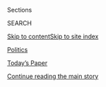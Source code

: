 <div id="app">

<div>

<div class="NYTAppHideMasthead css-zz1s19 e1suatyy0">

<div class="section css-ui9rw0 e1suatyy2">

<div class="css-11hrj97 er09x8g0">

<div class="css-6n7j50">

</div>

<span class="css-1dv1kvn">Sections</span>

<div class="css-10488qs">

<span class="css-1dv1kvn">SEARCH</span>

</div>

[Skip to content](#site-content)[Skip to site
index](#site-index)

</div>

<div id="masthead-section-label" class="css-1fnb9ct eaxe0e00">

[Politics](https://www.nytimes.com/section/politics)

</div>

<div class="css-10698na e1huz5gh0">

</div>

</div>

<div id="masthead-bar-one" class="section hasLinks css-15hmgas e1csuq9d3">

<div class="css-uqyvli e1csuq9d0">

</div>

<div class="css-1uqjmks e1csuq9d1">

</div>

<div class="css-9e9ivx">

[](https://myaccount.nytimes.com/auth/login?response_type=cookie&client_id=vi)

</div>

<div class="css-1bvtpon e1csuq9d2">

[Today’s Paper](https://www.nytimes.com/section/todayspaper)

</div>

</div>

</div>

</div>

<div data-aria-hidden="false">

<div id="site-content" data-role="main">

<div id="top-wrapper" class="css-15p45cc eaca97t0" type="top">

<div id="top-slug" class="css-19x0jxb eaca97t1" hidden="">

Advertisement

</div>

[Continue reading the main
story](#after-top)

<div class="ad top-wrapper" style="text-align:center;height:100%;display:block;min-height:90px">

<div id="top" class="place-ad" data-position="top" data-size-key="top">

</div>

</div>

<div id="after-top">

</div>

</div>

<div id="collection-democratic-debates" class="section css-15h4p1b e9abtgs0">

<div class="css-1j21atc e1svk9qx1">

<div class="css-fmiefx e1svk9qx2">

<div class="css-1hk7r2m eu54l5x0">

<div id="sponsor-wrapper" class="css-7a1pgi eaca97t0" type="sponsor" hidden="">

<div id="sponsor-slug" class="css-1l4mleb eaca97t1" hidden="">

Supported by

</div>

[Continue reading the main
story](#after-sponsor)

<div id="sponsor" class="ad sponsor-wrapper" style="text-align:left;height:100%;display:block">

</div>

<div id="after-sponsor">

</div>

</div>

</div>

### <span class="css-5xm8y ezz4tcd1">[U.S.](/section/us)</span>

</div>

<div class="css-nfcc9b e1svk9qx3">

<div class="css-zpl4ow e1svk9qx7">

![avatar](https://static01.nyt.com/images/2019/06/26/us/politics/26whattowatch/merlin_157011966_c21ee83b-96f6-4059-8b2f-ebda902be819-thumbLarge.jpg)

</div>

<div class="css-vl9dhg e1svk9qx5">

<div class="css-1nrhkj6 e1svk9qx6">

# Democratic Debates

<div class="follow-button-placeholder" data-collection-id="">

</div>

<div class="css-d8bdto" data-role="toolbar" data-aria-label="Social Media Share buttons, Save button, and Comments Panel with current comment count" data-testid="share-tools">

  - 
  - 
  - 
  - 
    
    <div class="css-6n7j50">
    
    </div>

</div>

</div>

## <span>Coverage of the Democratic primary debates as the candidates pursue the 2020 presidential nomination.</span>

</div>

</div>

## <span>Coverage of the Democratic primary debates as the candidates pursue the 2020 presidential nomination.</span>

<div id="subheader-wrapper" class="css-1kieyps eaca97t0" type="subheader">

<div id="subheader-slug" class="css-1tag3rd eaca97t1">

Advertisement

</div>

[Continue reading the main
story](#after-subheader)

<div id="subheader" class="ad subheader-wrapper" style="text-align:center;height:100%;display:block">

</div>

<div id="after-subheader">

</div>

</div>

</div>

<div class="css-1x7j1fu ekkqrpp0">

<div id="collection-highlights-container" class="section css-18l1u7x e46isfb1">

<div class="css-gfgt40 ekkqrpp1">

## Highlights

<div class="css-apvlfc">

1.  ![<span class="css-1nk1g0h e1oaj3zl2"><span class="css-1dv1kvn">Credit</span></span>](https://static01.nyt.com/images/2020/03/15/us/politics/15debate-ledeall-top/15debate-ledeall-top-videoLarge-v2.jpg)
    
    <div class="css-10wtrbd">
    
    <div class="css-1hyfx7x">
    
    [![](https://static01.nyt.com/images/2020/03/15/us/politics/15debate-ledeall-top/15debate-ledeall-top-thumbStandard.jpg)](/2020/03/15/us/politics/biden-sanders-debate-recap.html)
    
    </div>
    
    ## [Biden and Sanders Fight Over Policy and Records in Head-to-Head Debate](/2020/03/15/us/politics/biden-sanders-debate-recap.html)
    
    With the coronavirus as a backdrop, and with no audience in
    attendance, the two Democrats were at times feisty discussing their
    differences over health care. Mr. Biden also committed to choosing a
    woman as a running
    mate.
    
    <span class="css-me3p27"></span><span class="css-1dydysp e4e4i5l3"></span><span class="css-9voj2j">By
    <span class="css-1baulvz" itemprop="name">Alexander Burns</span> and
    <span class="css-1baulvz last-byline" itemprop="name">Jonathan
    Martin</span></span>
    
    </div>

2.  ![<span class="css-1nk1g0h e1oaj3zl2"><span class="css-1dv1kvn">Credit</span></span>](https://static01.nyt.com/images/2020/03/15/us/politics/15debate-takeaways1/15debate-ledeall1-videoLarge.jpg)
    
    <div class="css-10wtrbd">
    
    <div class="css-1hyfx7x">
    
    [![](https://static01.nyt.com/images/2020/03/15/us/politics/15debate-takeaways1/15debate-ledeall1-thumbStandard.jpg)](/2020/03/16/us/politics/takeaways-march-democratic-debate.html)
    
    </div>
    
    ## [Six Takeaways From the March Democratic Debate](/2020/03/16/us/politics/takeaways-march-democratic-debate.html)
    
    On a night largely overshadowed by the global pandemic, Bernie
    Sanders pressed Joe Biden on his past Senate voting record as Mr.
    Biden sought to woo the
    left.
    
    <span class="css-me3p27"></span><span class="css-1dydysp e4e4i5l3"></span><span class="css-9voj2j">By
    <span class="css-1baulvz" itemprop="name">Reid J. Epstein</span>,
    <span class="css-1baulvz" itemprop="name">Katie Glueck</span> and
    <span class="css-1baulvz last-byline" itemprop="name">Shane
    Goldmacher</span></span>
    
    </div>

<!-- end list -->

1.  ![<span class="css-1nk1g0h e1oaj3zl2"><span class="css-1dv1kvn">Credit</span>Erin
    Schaff/The New York
    Times</span>](https://static01.nyt.com/images/2020/03/15/us/politics/15dc-factcheck-pix-sub/15dc-factcheck-pix-sub-videoLarge.jpg)
    
    <div class="css-10wtrbd">
    
    ## [Fact-Checking the Biden-Sanders Democratic Debate](/2020/03/15/us/politics/democratic-debate-fact-check.html)
    
    <div class="css-1s9ra41">
    
    [![](https://static01.nyt.com/images/2020/03/15/us/politics/15dc-factcheck-pix-sub/15dc-factcheck-pix-sub-thumbLarge.jpg)](/2020/03/15/us/politics/democratic-debate-fact-check.html)
    
    </div>
    
    Our reporters are following all of the exchanges and fact-checking
    the two candidates, providing context and
    explanation.
    
    <span class="css-me3p27"></span><span class="css-1dydysp e4e4i5l3"></span><span class="css-9voj2j">By
    <span class="css-1baulvz last-byline" itemprop="name">The New York
    Times</span></span>
    
    </div>

2.  ![<span class="css-1nk1g0h e1oaj3zl2"><span class="css-1dv1kvn">Credit</span>Erin
    Schaff/The New York
    Times</span>](https://static01.nyt.com/images/2020/03/15/us/politics/15who-won/merlin_170554206_4f5e31d8-d8ac-4d5e-9f9a-a48fbf65752b-videoLarge.jpg)
    
    <div class="css-10wtrbd">
    
    ## [How Did Biden and Sanders Do in the Debate? Experts Weigh In](/2020/03/15/us/politics/who-won-democratic-debate.html)
    
    <div class="css-1s9ra41">
    
    [![](https://static01.nyt.com/images/2020/03/15/us/politics/15who-won/15who-won-thumbLarge.jpg)](/2020/03/15/us/politics/who-won-democratic-debate.html)
    
    </div>
    
    Here’s a sampling of the reactions to the first one-on-one debate
    between the two remaining major Democratic
    candidates.
    
    <span class="css-me3p27"></span><span class="css-1dydysp e4e4i5l3"></span><span class="css-9voj2j">By
    <span class="css-1baulvz last-byline" itemprop="name">Maggie
    Astor</span></span>
    
    </div>

</div>

</div>

</div>

<div id="mid1-wrapper" class="css-1mn4oms eaca97t0" type="rank">

<div id="mid1-slug" class="css-1tag3rd eaca97t1">

Advertisement

</div>

[Continue reading the main
story](#after-mid1)

<div id="mid1" class="ad mid1-wrapper" style="text-align:center;height:100%;display:block">

</div>

<div id="after-mid1">

</div>

</div>

</div>

<div class="css-185go5a e1o5byef0">

<div class="css-15cbhtu">

  - [Latest](#stream-panel)
  - <span class="css-6n7j50">Search</span>
    <div class="control">
    <div class="label-container css-1dv1kvn">
    Search
    </div>
    <div class="css-wm4t3d">
    **<span id="clear-search-input" class="css-1dv1kvn">Clear this text
    input</span>
    </div>
    </div>
    <span class="css-1iovbfw"></span>

<div id="stream-panel" class="section css-8msx5b e1jz0cab1">

<div class="css-13mho3u">

1.  
    
    <div class="css-1cp3ece">
    
    <div class="css-1l4spti">
    
    [](/2020/06/22/us/politics/trump-vs-biden-presidential-debates.html)
    
    <div class="css-79elbk">
    
    ![](https://static01.nyt.com/images/2020/06/22/us/politics/22biden-debates/merlin_170553522_c6d3f9df-2004-4ac7-986e-561024decca2-thumbWide.jpg?quality=75&auto=webp&disable=upscale)
    
    </div>
    
    ## University of Michigan Withdraws From Hosting Trump-Biden Debate
    
    The decision comes amid concerns about holding a large gathering
    during the coronavirus pandemic. The debate, scheduled for Oct. 15,
    will instead be held in Miami.
    
    <div class="css-1nqbnmb ea5icrr0">
    
    By <span class="css-1n7hynb">Reid J. Epstein <span>and</span> Matt
    Stevens</span>
    
    </div>
    
    </div>
    
    <div class="css-1lc2l26 e1xfvim33">
    
    </div>
    
    </div>

2.  
    
    <div class="css-1cp3ece">
    
    <div class="css-1l4spti">
    
    [](/2020/06/18/us/politics/trump-presidential-debates-2020.html)
    
    <div class="css-79elbk">
    
    ![](https://static01.nyt.com/images/2020/06/18/us/politics/18trump-debates/18trump-debates-thumbWide.jpg?quality=75&auto=webp&disable=upscale)
    
    </div>
    
    ## Trump Campaign Pushing for Four Debates With Biden
    
    The Trump team wants one more debate than is typically held in the
    general election, and argued that they should start earlier because
    the coronavirus may prompt an increase in early voting.
    
    <div class="css-1nqbnmb ea5icrr0">
    
    By <span class="css-1n7hynb">Maggie
    Haberman</span>
    
    </div>
    
    </div>
    
    <div class="css-1lc2l26 e1xfvim33">
    
    </div>
    
    </div>

3.  
    
    <div class="css-1cp3ece">
    
    <div class="css-1l4spti">
    
    [](/2020/05/11/us/politics/joe-biden-sarah-palin-2008.html)
    
    <div class="css-79elbk">
    
    ![](https://static01.nyt.com/images/2020/04/10/us/politics/00biden-2008-5/00biden-2008-5-thumbWide-v2.jpg?quality=75&auto=webp&disable=upscale)
    
    </div>
    
    ### <span class="css-m70j1g">The Long Run</span>
    
    ## Joe Biden’s Time in Sarah Palin’s Shadow
    
    What two strange months in 2008 taught the former vice president
    about the politics of grievance, and how that might help him pick a
    running mate of his own to take on Donald Trump.
    
    <div class="css-1nqbnmb ea5icrr0">
    
    By <span class="css-1n7hynb">Matt
    Flegenheimer</span>
    
    </div>
    
    </div>
    
    <div class="css-1lc2l26 e1xfvim33">
    
    </div>
    
    </div>

4.  
    
    <div class="css-1cp3ece">
    
    <div class="css-1l4spti">
    
    [](/2020/03/28/us/politics/coronavirus-biden-trump-sanders.html)
    
    <div class="css-79elbk">
    
    ![](https://static01.nyt.com/images/2020/03/28/us/politics/28moments/merlin_170978016_a89531b0-d79c-4666-8fba-e8938a9d2a2e-thumbWide.jpg?quality=75&auto=webp&disable=upscale)
    
    </div>
    
    ## Grappling With the Impact of Coronavirus: This Week in the 2020 Race
    
    Joe Biden tries to break through, Bernie Sanders signals he’s
    staying in and another Super Tuesday (of sorts) emerges.
    
    <div class="css-1nqbnmb ea5icrr0">
    
    By <span class="css-1n7hynb">Matt Stevens <span>and</span> Maggie
    Astor</span>
    
    </div>
    
    </div>
    
    <div class="css-1lc2l26 e1xfvim33">
    
    </div>
    
    </div>

5.  
    
    <div class="css-1cp3ece">
    
    <div class="css-1l4spti">
    
    [](/2020/03/25/us/politics/bernie-sanders-joe-biden-next-debate.html)
    
    <div class="css-79elbk">
    
    ![](https://static01.nyt.com/images/2020/03/26/us/politics/25biden/25biden-thumbWide.jpg?quality=75&auto=webp&disable=upscale)
    
    </div>
    
    ## Sanders Is Ready to Debate Again. Biden Says ‘We’ve Had Enough Debates.’
    
    “I think we should get on with this,” Joe Biden said, dismissing the
    idea that another debate is needed with his rival, Senator Bernie
    Sanders.
    
    <div class="css-1nqbnmb ea5icrr0">
    
    By <span class="css-1n7hynb">Katie Glueck <span>and</span> Thomas
    Kaplan</span>
    
    </div>
    
    </div>
    
    <div class="css-1lc2l26 e1xfvim33">
    
    </div>
    
    </div>

6.  
    
    <div class="css-1cp3ece">
    
    <div class="css-1l4spti">
    
    [](/2020/03/24/us/politics/biden-sanders-next-democratic-debate.html)
    
    <div class="css-79elbk">
    
    ![](https://static01.nyt.com/images/2020/03/24/us/politics/24sanders/24sanders-thumbWide.jpg?quality=75&auto=webp&disable=upscale)
    
    </div>
    
    ## Bernie Sanders Plans to Participate in Next Debate, Campaign Says
    
    It was the strongest sign yet that he plans to keep competing
    against Joe Biden in the Democratic presidential primary.
    
    <div class="css-1nqbnmb ea5icrr0">
    
    By <span class="css-1n7hynb">Sydney Ember <span>and</span> Reid J.
    Epstein</span>
    
    </div>
    
    </div>
    
    <div class="css-1lc2l26 e1xfvim33">
    
    </div>
    
    </div>

7.  
    
    <div class="css-1cp3ece">
    
    <div class="css-1l4spti">
    
    [](/2020/03/23/podcasts/the-daily/democratic-primary-coronavirus.html)
    
    <div class="css-79elbk">
    
    ![](https://static01.nyt.com/images/2020/03/12/reader-center/23daily/12bidenspeech-PROMO2-thumbWide.jpg?quality=75&auto=webp&disable=upscale)
    
    </div>
    
    ## The Pandemic and the Primary
    
    How the coronavirus has changed the stakes of the presidential race
    — and created a crisis
    candidate.
    
    <div class="css-1nqbnmb ea5icrr0">
    
    </div>
    
    </div>
    
    <div class="css-1lc2l26 e1xfvim33">
    
    </div>
    
    </div>

8.  
    
    <div class="css-1cp3ece">
    
    <div class="css-1l4spti">
    
    [](/2020/03/16/business/media/cnn-debate-ratings-coronavirus.html)
    
    <div class="css-79elbk">
    
    ![](https://static01.nyt.com/images/2020/03/16/business/16DEBATE-RATINGS/16DEBATE-RATINGS-thumbWide.jpg?quality=75&auto=webp&disable=upscale)
    
    </div>
    
    ## A Drop in TV Ratings for a Democratic Debate Praised for Its Substance
    
    The Biden-Sanders matchup attracted 10.8 million viewers, down from
    prior forums in Nevada and South Carolina.
    
    <div class="css-1nqbnmb ea5icrr0">
    
    By <span class="css-1n7hynb">Michael M.
    Grynbaum</span>
    
    </div>
    
    </div>
    
    <div class="css-1lc2l26 e1xfvim33">
    
    </div>
    
    </div>

9.  
    
    <div class="css-1cp3ece">
    
    <div class="css-1l4spti">
    
    [](/2020/03/16/us/elections/no-audience-cnn-democratic-debate.html)
    
    <div class="css-79elbk">
    
    ![](https://static01.nyt.com/images/2020/03/16/us/politics/16debate-audience1/16debate-audience1-thumbWide.jpg?quality=75&auto=webp&disable=upscale)
    
    </div>
    
    ## No Audience? No Problem. A TV Debate Like Few Others Gets High Marks.
    
    With no spectators in the house, the substantive Democratic debate
    on Sunday drew praise, though the in-studio broadcast was defined by
    the pandemic outside.
    
    <div class="css-1nqbnmb ea5icrr0">
    
    By <span class="css-1n7hynb">Michael M.
    Grynbaum</span>
    
    </div>
    
    </div>
    
    <div class="css-1lc2l26 e1xfvim33">
    
    </div>
    
    </div>

10. 
    
    <div class="css-1cp3ece">
    
    <div class="css-1l4spti">
    
    [](/2020/03/16/us/politics/debate-biden-sanders.html)
    
    <div class="css-79elbk">
    
    ![](https://static01.nyt.com/images/2020/03/19/us/19onpolitics-pm-thumbnail/19onpolitics-pm-thumbnail-thumbWide.jpg?quality=75&auto=webp&disable=upscale)
    
    </div>
    
    ### <span class="css-m70j1g">On Politics With Lisa Lerer</span>
    
    ## The Coronavirus Debate
    
    A crisis can provide a sharper view of how candidates approach the
    problems facing the country.
    
    <div class="css-1nqbnmb ea5icrr0">
    
    By <span class="css-1n7hynb">Lisa Lerer</span>
    
    </div>
    
    </div>
    
    <div class="css-1lc2l26 e1xfvim33">
    
    </div>
    
    </div>

<div class="css-13mho3u">

<div class="css-1t62hi8">

<div class="css-1stvaey">

Show
More

<div>

<div style="border:0;clip:rect(0 0 0 0);height:1px;margin:-1px;overflow:hidden;white-space:nowrap;padding:0;width:1px;position:absolute" data-role="log" data-aria-live="assertive">

</div>

<div style="border:0;clip:rect(0 0 0 0);height:1px;margin:-1px;overflow:hidden;white-space:nowrap;padding:0;width:1px;position:absolute" data-role="log" data-aria-live="assertive">

</div>

<div style="border:0;clip:rect(0 0 0 0);height:1px;margin:-1px;overflow:hidden;white-space:nowrap;padding:0;width:1px;position:absolute" data-role="log" data-aria-live="polite">

</div>

<div style="border:0;clip:rect(0 0 0 0);height:1px;margin:-1px;overflow:hidden;white-space:nowrap;padding:0;width:1px;position:absolute" data-role="log" data-aria-live="polite">

</div>

</div>

</div>

</div>

</div>

</div>

<div class="css-g6hk37 supplemental">

<div id="mid2-wrapper" class="css-10wkyv7 eaca97t0" type="lede">

<div id="mid2-slug" class="css-1tag3rd eaca97t1">

Advertisement

</div>

[Continue reading the main
story](#after-mid2)

<div id="mid2" class="ad mid2-wrapper" style="text-align:center;height:100%;display:block;min-height:250px">

</div>

<div id="after-mid2">

</div>

</div>

<div id="mktg-wrapper" class="css-oxle51 eaca97t0" type="mktg">

<div id="mktg-slug" class="css-1tag3rd eaca97t1">

Advertisement

</div>

[Continue reading the main
story](#after-mktg)

<div id="mktg" class="ad mktg-wrapper" style="text-align:center;height:100%;display:block">

</div>

<div id="after-mktg">

</div>

</div>

</div>

</div>

</div>

</div>

</div>

</div>

## Site Index

<div>

</div>

## Site Information Navigation

  - [© <span>2020</span> <span>The New York Times
    Company</span>](https://help.nytimes.com/hc/en-us/articles/115014792127-Copyright-notice)

<!-- end list -->

  - [NYTCo](https://www.nytco.com/)
  - [Contact
    Us](https://help.nytimes.com/hc/en-us/articles/115015385887-Contact-Us)
  - [Work with us](https://www.nytco.com/careers/)
  - [Advertise](https://nytmediakit.com/)
  - [T Brand Studio](http://www.tbrandstudio.com/)
  - [Your Ad
    Choices](https://www.nytimes.com/privacy/cookie-policy#how-do-i-manage-trackers)
  - [Privacy](https://www.nytimes.com/privacy)
  - [Terms of
    Service](https://help.nytimes.com/hc/en-us/articles/115014893428-Terms-of-service)
  - [Terms of
    Sale](https://help.nytimes.com/hc/en-us/articles/115014893968-Terms-of-sale)
  - [Site
    Map](https://spiderbites.nytimes.com)
  - [Help](https://help.nytimes.com/hc/en-us)
  - [Subscriptions](https://www.nytimes.com/subscription?campaignId=37WXW)

</div>

</div>

